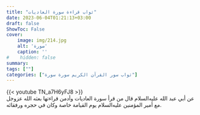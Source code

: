```yaml
---
title: "ثواب قراءة سورة العاديات"
date: 2023-06-04T01:21:13+03:00
draft: false
ShowToc: False
cover:
    image: img/214.jpg
    alt: 'صورة'
    caption: ''
#    hidden: false
summary: 
tags: [""]
categories: ["ثواب سور القرآن الكريم سورة سورة"]
---
```

{{< youtube TN_a7H6yFJ8 >}} 
<br>
عن أبي عبد الله عليه‌السلام قال من قرأ سورة العاديات وأدمن قراءتها بعثه
الله عزوجل مع أمير المؤمنين عليه‌السلام يوم القيامة خاصة وكان في حجره
ورفقائه.


